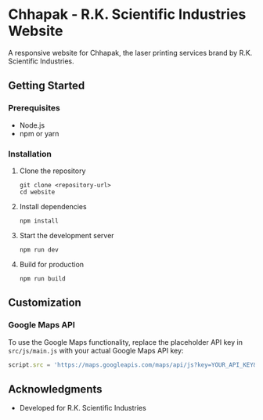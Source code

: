 # Chhapak - R.K. Scientific Industries Website

A responsive website for Chhapak, the laser printing services brand by R.K. Scientific Industries.

## Getting Started

### Prerequisites

- Node.js
- npm or yarn

### Installation

1. Clone the repository
   ```
   git clone <repository-url>
   cd website
   ```

2. Install dependencies
   ```
   npm install
   ```

3. Start the development server
   ```
   npm run dev
   ```

4. Build for production
   ```
   npm run build
   ```

## Customization

### Google Maps API

To use the Google Maps functionality, replace the placeholder API key in `src/js/main.js` with your actual Google Maps API key:

```javascript
script.src = 'https://maps.googleapis.com/maps/api/js?key=YOUR_API_KEY&callback=initMap';
```

## Acknowledgments

- Developed for R.K. Scientific Industries
